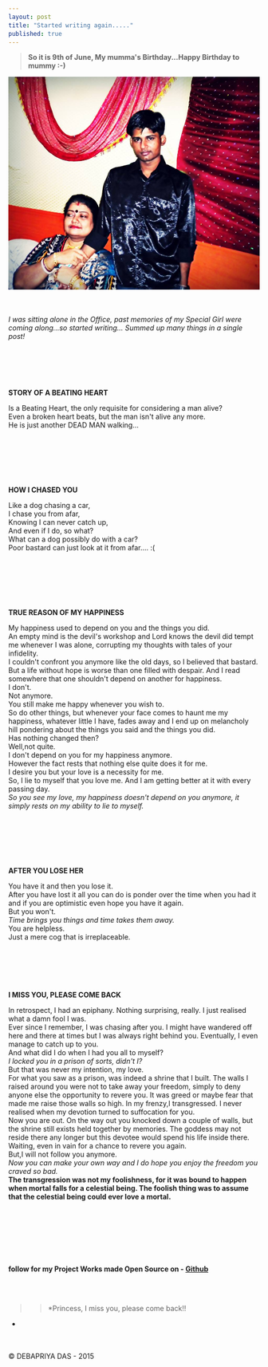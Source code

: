 ```yaml
---
layout: post
title: "Started writing again....."
published: true
---
```






> **So it is 9th of June, My mumma's Birthday...Happy Birthday to mummy :-)**

![Mummy and me :) :+1:](/images/withmom.jpg "My Mummy")

<br><br>
 *I was sitting alone in the Office, past memories of my Special Girl were coming along...so started writing... Summed up many things in a single post!*
<br> 

<br><br><br><br>

**STORY OF A BEATING HEART**

Is a Beating Heart, the only requisite for considering a man alive? <br>
Even a broken heart beats,
but the man isn't alive any more. <br>
He is just another DEAD MAN walking... <br> <br>


<br><br><br><br>


**HOW I CHASED YOU**

Like a dog chasing a car,<br>
I chase you from afar,<br>
Knowing I can never catch up,<br>
And even if I do, so what?<br>
What can a dog possibly do with a car?<br>
Poor bastard can just look at it from afar.... :( <br><br>

<br><br><br><br>


**TRUE REASON OF MY HAPPINESS**


My happiness used to depend on you and the things you did. <br>
An empty mind is the devil's workshop and Lord knows the devil did tempt me whenever I was alone, corrupting my thoughts with tales of your infidelity. <br>
I couldn't confront you anymore like the old days, so I believed that bastard. <br>
 But a life without hope is worse than one filled with despair. And I read somewhere that one shouldn't depend on another for happiness.<br>
I don't. <br>
Not anymore. <br>
You still make me happy whenever you wish to. <br>
So do other things, but whenever your face comes to haunt me my happiness, whatever little I have, fades away and I end up on melancholy hill pondering about the things you said and the things you did.<br>
Has nothing changed then?<br>
Well,not quite. <br>
I don't depend on you for my happiness anymore. <br>
However the fact rests that nothing else quite does it for me. <br>
I desire you but your love is a necessity for me. <br>
So, I lie to myself that you love me. And I am getting better at it with every passing day.<br>
*So you see my love, my happiness doesn't depend on you anymore, it simply rests on my ability to lie to myself.*<br><br>


<br><br><br><br>

**AFTER YOU LOSE HER**


You have it and then you lose it.<br>
After you have lost it all you can do is ponder over the time when you had it and if you are optimistic even hope you have it again.<br> 
But you won't. <br>
*Time brings you things and time takes them away.*<br>
You are helpless. <br>
Just a mere cog that is irreplaceable.<br><br>


<br><br><br><br>
**I MISS YOU, PLEASE COME BACK**


In retrospect, I had an epiphany. Nothing surprising, really. I just realised what a damn fool I was.<BR>
Ever since I remember, I was chasing after you. I might have wandered off here and there at times but I was always right behind you. Eventually, I even manage to catch up to you.<br>
And what did I do when I had you all to myself?<br>
*I locked you in a prison of sorts, didn't I?*<br>
But that was never my intention, my love. <br>
For what you saw as a prison, was indeed a shrine that I built. The walls I raised around you were not to take away your freedom, simply to deny anyone else the opportunity to revere you. It was greed or maybe fear that made me raise those walls so high. In my frenzy,I transgressed. I never realised when my devotion turned to suffocation for you.<br>
Now you are out. On the way out you knocked down a couple of walls, but the shrine still exists held together by memories. The goddess may not reside there any longer but this devotee would spend his life inside there. Waiting, even in vain for a chance to revere you again.<br>
But,I will not follow you anymore.<br>
*Now you can make your own way and I do hope you enjoy the freedom you craved so bad.*<br>
**The transgression was not my foolishness, for it was bound to happen when mortal falls for a celestial being. The foolish thing was to assume that the celestial being could ever love a mortal.**<br><br>

<br><br><br><br>

##
**follow for my Project Works made Open Source on - [Github](https://www.github.com/yodebu)**


<br><br>

>> *Princess, I miss you, please come back!!
*


<br><br>
&copy; DEBAPRIYA DAS - 2015
